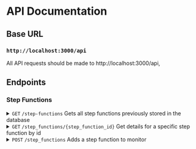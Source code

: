 # API Documentation

## Base URL

### **`http://localhost:3000/api`**

All API requests should be made to http://localhost:3000/api,

## Endpoints

### **Step Functions**

<details>
<summary>
<code>GET</code> <code>/step-functions</code> Gets all step functions 
previously stored in the database
</summary>

### Parameters

> None

### Responses

> | http code | content-type                     | response |
> | --------- | -------------------------------- | -------- |
> | `200`     | `application/json;charset=UTF-8` | JSON     |

### Example Responses

#### 200 Ok

```json
[
  {
    "step_function_id": 0,
    "name": "string",
    "comment": "string",
    "description": "string",
    "definition": {}
  }
]
```

</details>

<details>
<summary>
<code>GET</code> <code>/step_functions/{step_function_id}</code> Get details 
for a specific step function by id
</summary>

### Parameters

> | name             | type     | data type   | description                                  |
> | ---------------- | -------- | ----------- | -------------------------------------------- |
> | step_function_id | required | integer > 0 | unique id associated with this step function |

### Responses

> | http code | content-type                     | response |
> | --------- | -------------------------------- | -------- |
> | `200`     | `application/json;charset=UTF-8` | JSON     |
> | `400`     | `application/json;charset=UTF-8` | JSON     |
> | `404`     | `application/json;charset=UTF-8` | JSON     |

### Example Responses

#### 200 Ok

```json
{
  "step_function_id": 0,
  "name": "string",
  "comment": "string",
  "description": "string",
  "alias": "string",
  "asl": {} // json definition as an object
}
```

#### 400 Invalid Step Function Id

```json
{ "error": "Invalid step_function_id" }
```

#### 404 Step Function Not Found

```json
{ "error": "No step function found" }
```

</details>

<details>
<summary>
<code>POST</code> <code>/step_functions</code> Adds a step function to monitor
</summary>

### Parameters

> | name | type     | data type | description                                          |
> | ---- | -------- | --------- | ---------------------------------------------------- |
> | body | required | object    | the arn that corresponds to a specific state machine |

#### Example Value

```json
{ "arn": "arn:partition:service:region:account-id:resource-type:resource-id" }
```

### Responses

> | http code | content-type                     | response |
> | --------- | -------------------------------- | -------- |
> | `200`     | `application/json;charset=UTF-8` | JSON     |
> | `400`     | `application/json;charset=UTF-8` | JSON     |
> | `401`     | `application/json;charset=UTF-8` | JSON     |

### Example Responses

#### 200 Successfully added step function for monitoring

```json
{
  "step_function_id": 0,
  "name": "string",
  "comment": "string",
  "description": "string",
  "alias": "string",
  "asl": {} // json definition as an object
}
```

#### 400 Invalid ARN

```json
{ "error": "Invalid arn" }
```

#### 401 Unauthorized

```json
{ "error": "Unauthorized to access this arn" }
```

</details>
